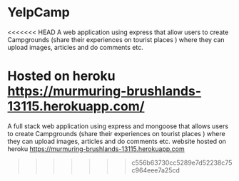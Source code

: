 # YelpCamp
<<<<<<< HEAD
A web application using express that allow users to create Campgrounds (share their experiences on tourist places ) where they can upload images, articles and do  comments etc.  

Hosted on heroku  https://murmuring-brushlands-13115.herokuapp.com/
=======
A full stack web application using express and mongoose that allows users to create Campgrounds (share their experiences on tourist places ) where they can upload images, articles and do comments etc. 
website hosted on heroku  https://murmuring-brushlands-13115.herokuapp.com
>>>>>>> c556b63730cc5289e7d52238c75c964eee7a25cd
